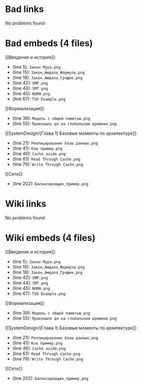 # Bad links
No problems found

# Bad embeds (4 files)
[[Введение и история]]:
- (line 5): `Закон Мура.png`
- (line 15): `Закон_Амдала_Формула.png`
- (line 18): `Закон_Амдала_График.png`
- (line 42): `SMP.png`
- (line 44): `SMT.png`
- (line 45): `NUMA.png`
- (line 67): `TSO Example.png`


[[Формализация]]:
- (line 39): `Модель с общей памятью.png`
- (line 55): `Произошло до на глобальном времени.png`


[[SystemDesign/(Глава 1) Базовые моменты по архитектуре]]:
- (line 21): `Реплицирование базы данных.png`
- (line 41): `Кэш пример.png`
- (line 46): `Cache aside.png`
- (line 61): `Read Through Cache.png`
- (line 79): `Write Through Cache.png`


[[Сети]]:
- (line 202): `Балансировщик_пример.png`


# Wiki links
No problems found

# Wiki embeds (4 files)
[[Введение и история]]:
- (line 5): `Закон Мура.png`
- (line 15): `Закон_Амдала_Формула.png`
- (line 18): `Закон_Амдала_График.png`
- (line 42): `SMP.png`
- (line 44): `SMT.png`
- (line 45): `NUMA.png`
- (line 67): `TSO Example.png`


[[Формализация]]:
- (line 39): `Модель с общей памятью.png`
- (line 55): `Произошло до на глобальном времени.png`


[[SystemDesign/(Глава 1) Базовые моменты по архитектуре]]:
- (line 21): `Реплицирование базы данных.png`
- (line 41): `Кэш пример.png`
- (line 46): `Cache aside.png`
- (line 61): `Read Through Cache.png`
- (line 79): `Write Through Cache.png`


[[Сети]]:
- (line 202): `Балансировщик_пример.png`



